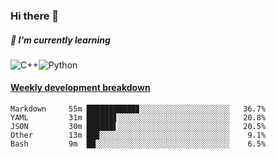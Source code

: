 ### Hi there 👋

##### 🌱 I’m currently learning

![C++](https://img.shields.io/badge/-C++-00599C?style=flat-square&logo=c)![Python](https://img.shields.io/badge/-Python-black?style=flat-square&logo=Python)


<!-- waka-box start -->
#### <a href="https://gist.github.com/bf274261b4c8553e17fc709dfc3cfa97" target="_blank">Weekly development breakdown</a>
```text
Markdown  	 55m ███████████▊░░░░░░░░░░░░░░░░░░░░   36.7% 
YAML      	 31m ██████▋░░░░░░░░░░░░░░░░░░░░░░░░░   20.8% 
JSON      	 30m ██████▌░░░░░░░░░░░░░░░░░░░░░░░░░   20.5% 
Other     	 13m ██▉░░░░░░░░░░░░░░░░░░░░░░░░░░░░░    9.1% 
Bash      	 9m  ██░░░░░░░░░░░░░░░░░░░░░░░░░░░░░░    6.5% 
```
<!-- Powered by https://github.com/YouEclipse/waka-box-go . -->
<!-- waka-box end -->



<!--
**KomoreKalu/KomoreKalu** is a ✨ _special_ ✨ repository because its `README.md` (this file) appears on your GitHub profile.

Here are some ideas to get you started:

- 🔭 I’m currently working on ...
- 🌱 I’m currently learning ...
- 👯 I’m looking to collaborate on ...
- 🤔 I’m looking for help with ...
- 💬 Ask me about ...
- 📫 How to reach me: ...
- 😄 Pronouns: ...
- ⚡ Fun fact: ...
-->
